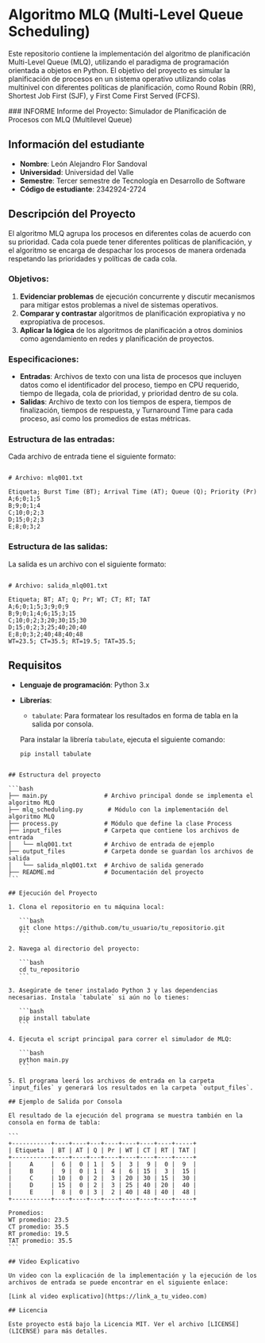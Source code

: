 # Algoritmo MLQ (Multi-Level Queue Scheduling)

Este repositorio contiene la implementación del algoritmo de planificación Multi-Level Queue (MLQ), utilizando el paradigma de programación orientada a objetos en Python. El objetivo del proyecto es simular la planificación de procesos en un sistema operativo utilizando colas multinivel con diferentes políticas de planificación, como Round Robin (RR), Shortest Job First (SJF), y First Come First Served (FCFS).

### INFORME
Informe del Proyecto: Simulador de Planificación de Procesos con MLQ (Multilevel Queue)

## Información del estudiante

- **Nombre**: León Alejandro Flor Sandoval
- **Universidad**: Universidad del Valle
- **Semestre**: Tercer semestre de Tecnología en Desarrollo de Software
- **Código de estudiante**: 2342924-2724

## Descripción del Proyecto

El algoritmo MLQ agrupa los procesos en diferentes colas de acuerdo con su prioridad. Cada cola puede tener diferentes políticas de planificación, y el algoritmo se encarga de despachar los procesos de manera ordenada respetando las prioridades y políticas de cada cola.

### Objetivos:

1. **Evidenciar problemas** de ejecución concurrente y discutir mecanismos para mitigar estos problemas a nivel de sistemas operativos.
2. **Comparar y contrastar** algoritmos de planificación expropiativa y no expropiativa de procesos.
3. **Aplicar la lógica** de los algoritmos de planificación a otros dominios como agendamiento en redes y planificación de proyectos.

### Especificaciones:

- **Entradas**: Archivos de texto con una lista de procesos que incluyen datos como el identificador del proceso, tiempo en CPU requerido, tiempo de llegada, cola de prioridad, y prioridad dentro de su cola.
- **Salidas**: Archivo de texto con los tiempos de espera, tiempos de finalización, tiempos de respuesta, y Turnaround Time para cada proceso, así como los promedios de estas métricas.

### Estructura de las entradas:

Cada archivo de entrada tiene el siguiente formato:
```

# Archivo: mlq001.txt

Etiqueta; Burst Time (BT); Arrival Time (AT); Queue (Q); Priority (Pr)
A;6;0;1;5
B;9;0;1;4
C;10;0;2;3
D;15;0;2;3
E;8;0;3;2

```

### Estructura de las salidas:
La salida es un archivo con el siguiente formato:

```

# Archivo: salida_mlq001.txt

Etiqueta; BT; AT; Q; Pr; WT; CT; RT; TAT
A;6;0;1;5;3;9;0;9
B;9;0;1;4;6;15;3;15
C;10;0;2;3;20;30;15;30
D;15;0;2;3;25;40;20;40
E;8;0;3;2;40;48;40;48
WT=23.5; CT=35.5; RT=19.5; TAT=35.5;

````

## Requisitos

- **Lenguaje de programación**: Python 3.x
- **Librerías**:
  - `tabulate`: Para formatear los resultados en forma de tabla en la salida por consola.

  Para instalar la librería `tabulate`, ejecuta el siguiente comando:

  ```bash
  pip install tabulate
````

## Estructura del proyecto

```bash
├── main.py                # Archivo principal donde se implementa el algoritmo MLQ
├── mlq_scheduling.py       # Módulo con la implementación del algoritmo MLQ
├── process.py             # Módulo que define la clase Process
├── input_files            # Carpeta que contiene los archivos de entrada
│   └── mlq001.txt         # Archivo de entrada de ejemplo
├── output_files           # Carpeta donde se guardan los archivos de salida
│   └── salida_mlq001.txt  # Archivo de salida generado
├── README.md              # Documentación del proyecto
```

## Ejecución del Proyecto

1. Clona el repositorio en tu máquina local:

   ```bash
   git clone https://github.com/tu_usuario/tu_repositorio.git
   ```

2. Navega al directorio del proyecto:

   ```bash
   cd tu_repositorio
   ```

3. Asegúrate de tener instalado Python 3 y las dependencias necesarias. Instala `tabulate` si aún no lo tienes:

   ```bash
   pip install tabulate
   ```

4. Ejecuta el script principal para correr el simulador de MLQ:

   ```bash
   python main.py
   ```

5. El programa leerá los archivos de entrada en la carpeta `input_files` y generará los resultados en la carpeta `output_files`.

## Ejemplo de Salida por Consola

El resultado de la ejecución del programa se muestra también en la consola en forma de tabla:

```
+-----------+----+----+---+----+----+----+----+-----+
| Etiqueta  | BT | AT | Q | Pr | WT | CT | RT | TAT |
+-----------+----+----+---+----+----+----+----+-----+
|     A     |  6 |  0 | 1 |  5 |  3 |  9 |  0 |  9  |
|     B     |  9 |  0 | 1 |  4 |  6 | 15 |  3 |  15 |
|     C     | 10 |  0 | 2 |  3 | 20 | 30 | 15 |  30 |
|     D     | 15 |  0 | 2 |  3 | 25 | 40 | 20 |  40 |
|     E     |  8 |  0 | 3 |  2 | 40 | 48 | 40 |  48 |
+-----------+----+----+---+----+----+----+----+-----+

Promedios:
WT promedio: 23.5
CT promedio: 35.5
RT promedio: 19.5
TAT promedio: 35.5
```

## Video Explicativo

Un video con la explicación de la implementación y la ejecución de los archivos de entrada se puede encontrar en el siguiente enlace:

[Link al video explicativo](https://link_a_tu_video.com)

## Licencia

Este proyecto está bajo la Licencia MIT. Ver el archivo [LICENSE](LICENSE) para más detalles.
